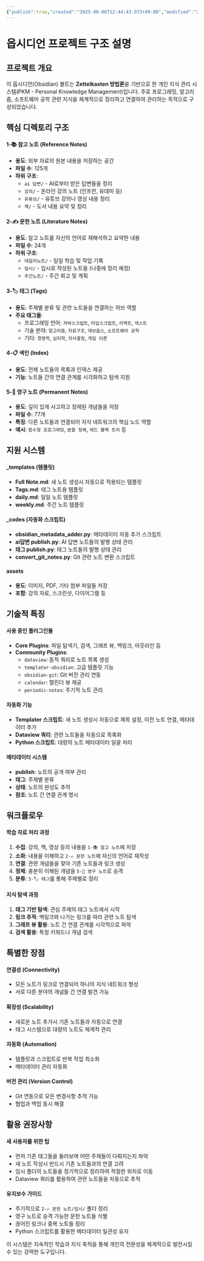 ```yaml
---
{"publish":true,"created":"2025-08-06T12:44:43.972+09:00","modified":"2025-08-09T13:35:54.181+09:00","cssclasses":""}
---
```



# 옵시디언 프로젝트 구조 설명

## 프로젝트 개요
이 옵시디언(Obsidian) 볼트는 **Zettelkasten 방법론**을 기반으로 한 개인 지식 관리 시스템(PKM - Personal Knowledge Management)입니다. 주로 프로그래밍, 알고리즘, 소프트웨어 공학 관련 지식을 체계적으로 정리하고 연결하여 관리하는 목적으로 구성되었습니다.

## 핵심 디렉토리 구조

#### 1-📚 참고 노트 (Reference Notes)
- **용도**: 외부 자료의 원본 내용을 저장하는 공간
- **파일 수**: 125개
- **하위 구조**:
  - `ai 답변/` - AI로부터 받은 답변들을 정리
  - `강의/` - 온라인 강의 노트 (인프런, 유데미 등)
  - `유튜브/` - 유튜브 강의나 영상 내용 정리
  - `책/` - 도서 내용 요약 및 정리

#### 2-✍️ 문헌 노트 (Literature Notes)
- **용도**: 참고 노트를 자신의 언어로 재해석하고 요약한 내용
- **파일 수**: 24개
- **하위 구조**:
  - `데일리노트/` - 일일 학습 및 작업 기록
  - `임시/` - 임시로 작성된 노트들 (나중에 정리 예정)
  - `주간노트/` - 주간 회고 및 계획

#### 3-🏷️ 태그 (Tags)
- **용도**: 주제별 분류 및 관련 노트들을 연결하는 허브 역할
- **주요 태그들**:
  - 프로그래밍 언어: `자바스크립트`, `타입스크립트`, `리액트`, `넥스트`
  - 기술 분야: `알고리즘`, `자료구조`, `데브옵스`, `소프트웨어 공학`
  - 기타: `경영학`, `심리학`, `의사결정`, `게임 이론`

#### 4-📋 색인 (Index)
- **용도**: 전체 노트들의 목록과 인덱스 제공
- **기능**: 노트들 간의 연결 관계를 시각화하고 탐색 지원

#### 5-💎 영구 노트 (Permanent Notes)
- **용도**: 깊이 있게 사고하고 정제된 개념들을 저장
- **파일 수**: 77개
- **특징**: 다른 노트들과 연결되어 지식 네트워크의 핵심 노드 역할
- **예시**: `함수형 프로그래밍`, `분할 정복`, `레드 블랙 트리` 등

## 지원 시스템

#### _templates (템플릿)
- **Full Note.md**: 새 노트 생성시 자동으로 적용되는 템플릿
- **Tags.md**: 태그 노트용 템플릿
- **daily.md**: 일일 노트 템플릿
- **weekly.md**: 주간 노트 템플릿

#### _codes (자동화 스크립트)
- **obsidian_metadata_adder.py**: 메타데이터 자동 추가 스크립트
- **ai답변 publish.py**: AI 답변 노트들의 발행 상태 관리
- **태그 publish.py**: 태그 노트들의 발행 상태 관리
- **convert_git_notes.py**: Git 관련 노트 변환 스크립트

#### assets
- **용도**: 이미지, PDF, 기타 첨부 파일들 저장
- **포함**: 강의 자료, 스크린샷, 다이어그램 등

## 기술적 특징

#### 사용 중인 플러그인들
- **Core Plugins**: 파일 탐색기, 검색, 그래프 뷰, 백링크, 아웃라인 등
- **Community Plugins**:
  - `dataview`: 동적 쿼리로 노트 목록 생성
  - `templater-obsidian`: 고급 템플릿 기능
  - `obsidian-git`: Git 버전 관리 연동
  - `calendar`: 캘린더 뷰 제공
  - `periodic-notes`: 주기적 노트 관리

#### 자동화 기능
- **Templater 스크립트**: 새 노트 생성시 자동으로 제목 설정, 이전 노트 연결, 메타데이터 추가
- **Dataview 쿼리**: 관련 노트들을 자동으로 목록화
- **Python 스크립트**: 대량의 노트 메타데이터 일괄 처리

#### 메타데이터 시스템
- **publish**: 노트의 공개 여부 관리
- **태그**: 주제별 분류
- **상태**: 노트의 완성도 추적
- **참조**: 노트 간 연결 관계 명시

## 워크플로우

#### 학습 자료 처리 과정
1. **수집**: 강의, 책, 영상 등의 내용을 `1-📚 참고 노트`에 저장
2. **소화**: 내용을 이해하고 `2-✍️ 문헌 노트`에 자신의 언어로 재작성
3. **연결**: 관련 개념들을 찾아 기존 노트들과 링크 생성
4. **정제**: 충분히 이해된 개념을 `5-💎 영구 노트`로 승격
5. **분류**: `3-🏷️ 태그`를 통해 주제별로 정리

#### 지식 탐색 과정
1. **태그 기반 탐색**: 관심 주제의 태그 노트에서 시작
2. **링크 추적**: 백링크와 나가는 링크를 따라 관련 노트 탐색
3. **그래프 뷰 활용**: 노트 간 연결 관계를 시각적으로 파악
4. **검색 활용**: 특정 키워드나 개념 검색

## 특별한 장점

#### 연결성 (Connectivity)
- 모든 노트가 링크로 연결되어 하나의 지식 네트워크 형성
- 서로 다른 분야의 개념들 간 연결 발견 가능

#### 확장성 (Scalability)
- 새로운 노트 추가시 기존 노트들과 자동으로 연결
- 태그 시스템으로 대량의 노트도 체계적 관리

#### 자동화 (Automation)
- 템플릿과 스크립트로 반복 작업 최소화
- 메타데이터 관리 자동화

#### 버전 관리 (Version Control)
- Git 연동으로 모든 변경사항 추적 가능
- 협업과 백업 동시 해결

## 활용 권장사항

#### 새 사용자를 위한 팁
- 먼저 기존 태그들을 둘러보며 어떤 주제들이 다뤄지는지 파악
- 새 노트 작성시 반드시 기존 노트들과의 연결 고려
- 임시 폴더의 노트들을 정기적으로 정리하여 적절한 위치로 이동
- Dataview 쿼리를 활용하여 관련 노트들을 자동으로 추적

#### 유지보수 가이드
- 주기적으로 `2-✍️ 문헌 노트/임시/` 폴더 정리
- 영구 노트로 승격 가능한 문헌 노트들 식별
- 끊어진 링크나 중복 노트들 정리
- Python 스크립트를 활용한 메타데이터 일관성 유지

이 시스템은 지속적인 학습과 지식 축적을 통해 개인의 전문성을 체계적으로 발전시킬 수 있는 강력한 도구입니다.